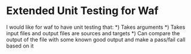 Extended Unit Testing for Waf
==================================

I would like for waf to have unit testing that:
*) Takes arguments
*) Takes input files and output files are sources and targets
*) Can compare the output of the file with some known good output and make a pass/fail call based on it

